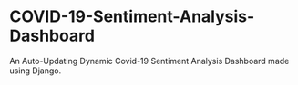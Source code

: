 # COVID-19-Sentiment-Analysis-Dashboard
An Auto-Updating Dynamic Covid-19 Sentiment Analysis Dashboard made using Django.
